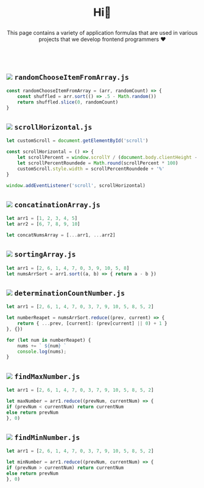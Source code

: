 # <p align="center"> Hi👋</p>
<p align="center">This page contains a variety of application formulas that are used in various projects that we develop frontend programmers ♥
</p>

<br/><br/>

## <img src="https://img.shields.io/badge/-333333?style=flat&logo=javascript"> `randomChooseItemFromArray.js`
```javascript
const randomChooseItemFromArray = (arr, randomCount) => {
    const shuffled = arr.sort(() => .5 - Math.random())
    return shuffled.slice(0, randomCount)
}
```

## <img src="https://img.shields.io/badge/-333333?style=flat&logo=javascript"> `scrollHorizontal.js`
```javascript
let customScroll = document.getElementById('scroll')

const scrollHorizontal = () => {
    let scrollPercent = window.scrollY / (document.body.clientHeight - window.innerHeight)
    let scrollPercentRoundede = Math.round(scrollPercent * 100)
    customScroll.style.width = scrollPercentRoundede + '%'
}

window.addEventListener('scroll', scrollHorizontal)
```

## <img src="https://img.shields.io/badge/-333333?style=flat&logo=javascript"> `concatinationArray.js`
```javascript
let arr1 = [1, 2, 3, 4, 5]
let arr2 = [6, 7, 8, 9, 10]

let concatNumsArray = [...arr1, ...arr2]
```

## <img src="https://img.shields.io/badge/-333333?style=flat&logo=javascript"> `sortingArray.js`
```javascript
let arr1 = [2, 6, 1, 4, 7, 0, 3, 9, 10, 5, 8]
let numsArrSort = arr1.sort((a, b) => { return a - b })
```

## <img src="https://img.shields.io/badge/-333333?style=flat&logo=javascript"> `determinationCountNumber.js`
```javascript
let arr1 = [2, 6, 1, 4, 7, 0, 3, 7, 9, 10, 5, 8, 5, 2]

let numberReapet = numsArrSort.reduce((prev, current) => {
    return { ...prev, [current]: (prev[current] || 0) + 1 }
}, {})

for (let num in numberReapet) {
    nums += ` ${num} `
    console.log(nums);
}
```

## <img src="https://img.shields.io/badge/-333333?style=flat&logo=javascript"> `findMaxNumber.js`
```javascript
let arr1 = [2, 6, 1, 4, 7, 0, 3, 7, 9, 10, 5, 8, 5, 2]

let maxNumber = arr1.reduce((prevNum, currentNum) => {
if (prevNum < currentNum) return currentNum
else return prevNum
}, 0)
```

## <img src="https://img.shields.io/badge/-333333?style=flat&logo=javascript"> `findMinNumber.js`
```javascript
let arr1 = [2, 6, 1, 4, 7, 0, 3, 7, 9, 10, 5, 8, 5, 2]

let minNumber = arr1.reduce((prevNum, currentNum) => {
if (prevNum > currentNum) return currentNum
else return prevNum
}, 0)
```
